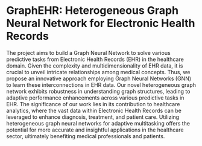 # GraphEHR: Heterogeneous Graph Neural Network for Electronic Health Records

The project aims to build a Graph Neural Network to solve various predictive tasks from Electronic Health Records (EHR) in the healthcare domain. Given the complexity and multidimensionality of EHR data, it is crucial to unveil intricate relationships among medical concepts. Thus, we propose an innovative approach employing Graph Neural Networks (GNN) to learn these interconnections in EHR data. Our novel heterogeneous graph network exhibits robustness in understanding graph structures, leading to adaptive performance enhancements across various predictive tasks in EHR. The significance of our work lies in its contribution to healthcare analytics, where the vast data within Electronic Health Records can be leveraged to enhance diagnosis, treatment, and patient care. Utilizing heterogeneous graph neural networks for adaptive multitasking offers the potential for more accurate and insightful applications in the healthcare sector, ultimately benefiting medical professionals and patients.

